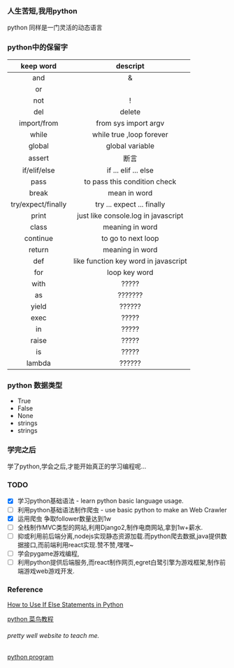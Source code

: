 ### 人生苦短,我用python
python 同样是一门灵活的动态语言


### python中的保留字
| keep word | descript |
|:-:|:-:|
| and | & |
| or | | |
| not | ! |
| del | delete |
| import/from | from sys import argv |
| while | while true ,loop forever |
| global | global variable |
| assert | 断言 |
| if/elif/else | if ... elif ... else |
| pass | to pass this condition check |
| break | mean in word |
| try/expect/finally | try ... expect ... finally |
| print | just like console.log in javascript |
| class | meaning in word |
| continue | to go to next loop |
| return | meaning in word |
| def | like function key word in javascript |
| for | loop key word |
| with | ????? |
| as | ??????? |
| yield | ?????? |
| exec | ????? |
| in | ????? |
| raise | ????? |
| is | ????? |
| lambda | ?????? |


### python 数据类型
- True
- False
- None
- strings
- strings






### 学完之后
学了python,学会之后,才能开始真正的学习编程呢...

### TODO
- [x] 学习python基础语法 - learn python basic language usage.
- [ ] 利用python基础语法制作爬虫 - use basic python to make an Web Crawler
- [x] 运用爬虫  争取follower数量达到1w
- [ ] 全栈制作MVC类型的网站,利用Django2,制作电商网站,拿到1w+薪水.
- [ ] 抑或利用前后端分离,nodejs实现静态资源加载.而python爬去数据,java提供数据接口,而前端利用react实现.赞不赞,嘿嘿~
- [ ] 学会pygame游戏编程,
- [ ] 利用python提供后端服务,而react制作网页,egret白鹭引擎为游戏框架,制作前端游戏web游戏开发.

### Reference
[How to Use If Else Statements in Python](https://www.youtube.com/watch?v=AWek49wXGzI)


[python 菜鸟教程](http://www.runoob.com/python/python-continue-statement.html)


###### pretty well website to teach me.
[python program](https://pythonprogramming.net/)
